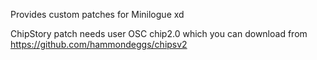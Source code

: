 Provides custom patches for Minilogue xd

ChipStory patch needs user OSC chip2.0 which you can download from https://github.com/hammondeggs/chipsv2
